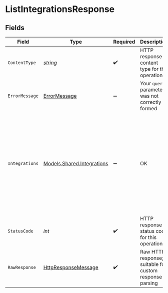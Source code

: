 # ListIntegrationsResponse


## Fields

| Field                                                                                                                                                                                                         | Type                                                                                                                                                                                                          | Required                                                                                                                                                                                                      | Description                                                                                                                                                                                                   | Example                                                                                                                                                                                                       |
| ------------------------------------------------------------------------------------------------------------------------------------------------------------------------------------------------------------- | ------------------------------------------------------------------------------------------------------------------------------------------------------------------------------------------------------------- | ------------------------------------------------------------------------------------------------------------------------------------------------------------------------------------------------------------- | ------------------------------------------------------------------------------------------------------------------------------------------------------------------------------------------------------------- | ------------------------------------------------------------------------------------------------------------------------------------------------------------------------------------------------------------- |
| `ContentType`                                                                                                                                                                                                 | *string*                                                                                                                                                                                                      | :heavy_check_mark:                                                                                                                                                                                            | HTTP response content type for this operation                                                                                                                                                                 |                                                                                                                                                                                                               |
| `ErrorMessage`                                                                                                                                                                                                | [ErrorMessage](../../Models/Shared/ErrorMessage.md)                                                                                                                                                           | :heavy_minus_sign:                                                                                                                                                                                            | Your `query` parameter was not correctly formed                                                                                                                                                               |                                                                                                                                                                                                               |
| `Integrations`                                                                                                                                                                                                | [Models.Shared.Integrations](../../Models/Shared/Integrations.md)                                                                                                                                             | :heavy_minus_sign:                                                                                                                                                                                            | OK                                                                                                                                                                                                            | {<br/>"pageNumber": 1,<br/>"pageSize": 10,<br/>"totalResults": 1,<br/>"_links": {<br/>"self": {<br/>"href": "/companies/{id}/data/{dataType}"<br/>},<br/>"current": {<br/>"href": "/companies/{id}/data/{dataType}?page=1\u0026pageSize=10"<br/>}<br/>}<br/>} |
| `StatusCode`                                                                                                                                                                                                  | *int*                                                                                                                                                                                                         | :heavy_check_mark:                                                                                                                                                                                            | HTTP response status code for this operation                                                                                                                                                                  |                                                                                                                                                                                                               |
| `RawResponse`                                                                                                                                                                                                 | [HttpResponseMessage](https://learn.microsoft.com/en-us/dotnet/api/system.net.http.httpresponsemessage?view=net-5.0)                                                                                          | :heavy_check_mark:                                                                                                                                                                                            | Raw HTTP response; suitable for custom response parsing                                                                                                                                                       |                                                                                                                                                                                                               |
